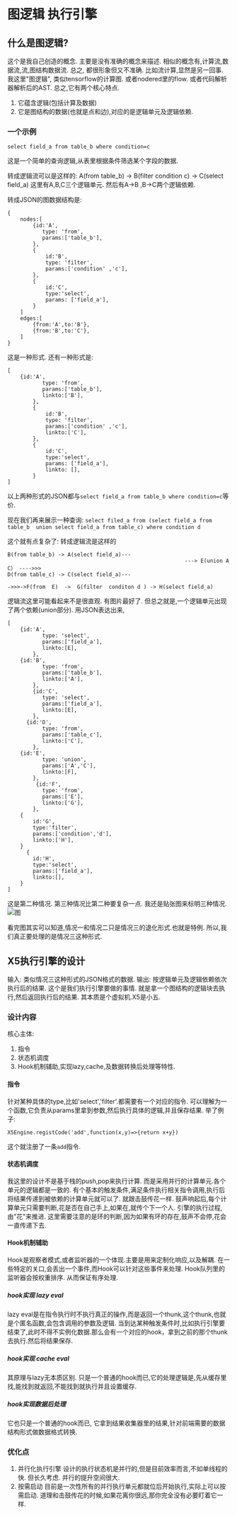 # 图逻辑 执行引擎
## 什么是图逻辑?
这个是我自己创造的概念. 主要是没有准确的概念来描述. 相似的概念有,计算流,数据流,流,图结构数据流.
总之, 都很形象但又不准确. 比如流计算,显然是另一回事.
我这里"图逻辑", 类似tensorflow的计算图. 或者nodered里的flow. 或者代码解析器解析后的AST.
总之,它有两个核心特点. 
1. 它蕴含逻辑(包括计算及数据)
2. 它是图结构的数据(也就是点和边),对应的是逻辑单元及逻辑依赖.

### 一个示例
```
select field_a from table_b where condition=c
```
这是一个简单的查询逻辑,从表里根据条件筛选某个字段的数据.

转成逻辑流可以是这样的:
A(from table_b)  -> B(filter  condition c) -> C(select field_a)
这里有A,B,C三个逻辑单元. 然后有A->B ,B->C两个逻辑依赖.

转成JSON的图数据结构是:
```
{
    nodes:[
        {id:'A',
           type: 'from',
           params:['table_b'],
        },
        {
            id:'B',
            type: 'filter',
            params:['condition' ,'c'],
        },
        {
            id:'C',
            type:'select',
            params: ['field_a'],
        }
    ]
    edges:[
        {from:'A',to:'B'},
        {from:'B',to:'C'},
    ]
}
```
这是一种形式.
还有一种形式是:
```
[
    {id:'A',
           type: 'from',
           params:['table_b'],
           linkto:['B'],
        },
        {
            id:'B',
            type: 'filter',
            params:['condition' ,'c'],
            linkto:['C'],
        },
        {
            id:'C',
            type:'select',
            params: ['field_a'],
            linkto: [],
        }
]
```
以上两种形式的JSON都与`select field_a from table_b where condition=c`等价.

现在我们再来展示一种查询:
`select filed_a from (select field_a from table_b  union select field_a from table_c) where condition d`

这个就有点复杂了:
转成逻辑流是这样的


    B(from table_b) -> A(select field_a)---
                                                            ---> E(union A C） ---->>>
    D(from table_c) -> C(select field_a)---

    ->>>->F(from  E)  ->  G(filter  conditon d ) -> H(select field_a)

逻辑流这里可能看起来不是很直观. 有图片最好了. 但总之就是,一个逻辑单元出现了两个依赖(union部分).
用JSON表达出来,
```
[
    {id:'A',
           type: 'select',
           params:['field_a'],
           linkto:[E],
        },
    {id:'B',
           type: 'from',
           params:['table_b'],
           linkto:['A'],
        },
        {id:'C',
           type: 'select',
           params:['field_a'],
           linkto:[E],
        },
      {id:'D',
           type: 'from',
           params:['table_c'],
           linkto:['C'],
        },
    {id:'E',
           type: 'union',
           params:['A','C'],
           linkto:[F],
        },
         {id:'F',
           type: 'from',
           params:['E'],
           linkto:['G'],
        },
    {
        id:'G',
        type:'filter',
        params:['condition','d'],
        linkto:['H'],
    }
      {
        id:'H',
        type:'select',
        params:['field_a'],
        linkto:[],
    }
]

```
这是第二种情况.
第三种情况比第二种要复杂一点.
我还是贴张图来标明三种情况.
![图](flow.png)

看完图其实可以知道,情况一和情况二只是情况三的退化形式.也就是特例.
所以,我们真正要处理的是情况三这种形式.

## X5执行引擎的设计
输入: 类似情况三这种形式的JSON格式的数据.
输出: 按逻辑单元及逻辑依赖依次执行后的结果.
这个是我们执行引擎要做的事情. 就是拿一个图结构的逻辑块去执行,然后返回执行后的结果.
其本质是个虚拟机.X5是小五.

### 设计内容
核心主体:
1. 指令
2. 状态机调度
3. Hook机制辅助,实现lazy,cache,及数据转换后处理等特性.

#### 指令
针对某种具体的type,比如'select','filter'.都需要有一个对应的指令.
可以理解为一个函数,它负责从params里拿到参数,然后执行具体的逻辑,并且保存结果.
举了例子:
```
X5Engine.registCode('add',function(x,y)=>{return x+y})
```
这个就注册了一条`add`指令. 

#### 状态机调度
我这里的设计不是基于栈的push,pop来执行计算.
而是采用并行的计算单元.各个单元的逻辑都是一致的.
有个基本的触发条件,满足条件执行相关指令调用,执行后将结果传递到被依赖的计算单元就可以了.
就跟击鼓传花一样.
鼓声响起后,每个计算单元只需要判断,花是否在自己手上,如果在,就传个下一个人.
引擎的执行过程,由"花"来推进.
这里需要注意的是环的判断,因为如果有环的存在,鼓声不会停,花会一直传递下去.

#### Hook机制辅助
Hook是观察者模式,或者监听器的一个体现.主要是用来定制化响应,以及解耦.
在一些特定的关口,会丢出一个事件,而Hook可以针对这些事件来处理. Hook队列里的监听器会按权重排序.
从而保证有序处理.
##### hook实现 lazy eval
lazy eval是在指令执行时不执行真正的操作,而是返回一个thunk,这个thunk,也就是个匿名函数,会包含调用的参数及逻辑.
当到达某种触发条件时,比如执行引擎要结束了,此时不得不实例化数据.那么会有一个对应的hook，拿到之前的那个thunk去执行.然后将结果保存.
##### hook实现 cache eval
其原理与lazy无本质区别. 只是一个普通的hook而已,它的处理逻辑是,先从缓存里找,能找到就返回,不能找到就执行并且设置缓存.
##### hook实现数据后处理
它也只是一个普通的hook而已, 它拿到结果收集器里的结果,针对前端需要的数据结构形式做数据格式转换.


### 优化点
1. 并行化执行引擎
    设计的执行状态机是并行的,但是目前效率而言,不如单线程的快. 但长久考虑. 并行的提升空间很大.
2. 按需启动
    目前是一次性所有的并行执行单元都就位后开始执行,实际上可以按需启动.
    道理和击鼓传花的时候,如果花离你很远,那你完全没有必要盯着它一样.
